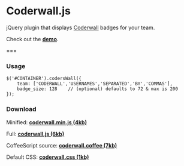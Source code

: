# Coderwall.js


jQuery plugin that displays [Coderwall](http://coderwall.com) badges for your team.

Check out the __[demo](http://amsul.github.com/coderwall.js)__.

===

### Usage

```
$('#CONTAINER').codersWall({
	team: ['CODERWALL','USERNAMES','SEPARATED','BY','COMMAS'],
    badge_size: 128    // (optional) defaults to 72 & max is 200
});

```

### Download 

Minified: __[coderwall.min.js (4kb)](http://cloud.github.com/downloads/amsul/coderwall.js/coderwall.min.js)__

Full: __[coderwall.js (6kb)](http://cloud.github.com/downloads/amsul/coderwall.js/coderwall.js)__

CoffeeScript source: __[coderwall.coffee (7kb)](http://cloud.github.com/downloads/amsul/coderwall.js/coderwall.coffee)__

Default CSS: __[coderwall.css (1kb)](http://cloud.github.com/downloads/amsul/coderwall.js/coderwall.css)__